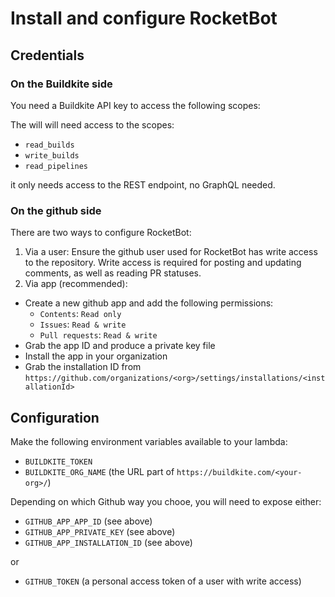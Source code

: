 # Install and configure RocketBot

## Credentials

### On the Buildkite side

You need a Buildkite API key to access the following scopes:

The will will need access to the scopes:

- `read_builds`
- `write_builds`
- `read_pipelines`

it only needs access to the REST endpoint, no GraphQL needed.

### On the github side

There are two ways to configure RocketBot:

1. Via a user: Ensure the github user used for RocketBot has write access to the repository. Write access is required for posting and updating comments, as well as reading PR statuses.
2. Via app (recommended):

- Create a new github app and add the following permissions:
  - `Contents`: `Read only`
  - `Issues`: `Read & write`
  - `Pull requests`: `Read & write`
- Grab the app ID and produce a private key file
- Install the app in your organization
- Grab the installation ID from `https://github.com/organizations/<org>/settings/installations/<installationId>`

## Configuration

Make the following environment variables available to your lambda:

- `BUILDKITE_TOKEN`
- `BUILDKITE_ORG_NAME` (the URL part of `https://buildkite.com/<your-org>/`)

Depending on which Github way you chooe, you will need to expose either:

- `GITHUB_APP_APP_ID` (see above)
- `GITHUB_APP_PRIVATE_KEY` (see above)
- `GITHUB_APP_INSTALLATION_ID` (see above)

or

- `GITHUB_TOKEN` (a personal access token of a user with write access)
